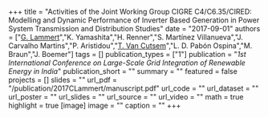 +++
title = "Activities of the Joint Working Group CIGRE C4/C6.35/CIRED: Modelling and Dynamic Performance of Inverter Based Generation in Power System Transmission and Distribution Studies"
date = "2017-09-01"
authors = ["[G. Lammert](https://ieeexplore.ieee.org/author/37085378659)","K. Yamashita","H. Renner","S. Martínez Villanueva","J. Carvalho Martins","P. Aristidou","[T. Van Cutsem](https://scholar.google.com/citations?user=rFDmBaIAAAAJ)","L. D. Pabón Ospina","M. Braun","J. Boemer"]
tags = []
publication_types = ["1"]
publication = "_1st International Conference on Large-Scale Grid Integration of Renewable Energy in India_"
publication_short = ""
summary = ""
featured = false
projects = []
slides = ""
url_pdf = "/publication/2017CLammert/manuscript.pdf"
url_code = ""
url_dataset = ""
url_poster = ""
url_slides = ""
url_source = ""
url_video = ""
math = true
highlight = true
[image]
image = ""
caption = ""
+++

